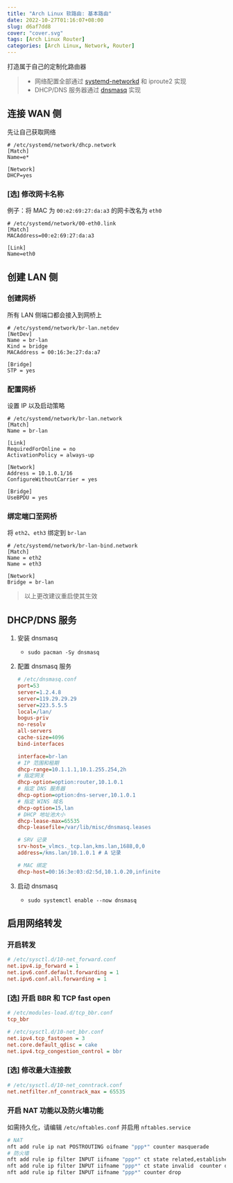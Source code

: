 ```yaml
---
title: "Arch Linux 软路由: 基本路由"
date: 2022-10-27T01:16:07+08:00
slug: d6af7dd8
cover: "cover.svg"
tags: [Arch Linux Router]
categories: [Arch Linux, Network, Router]
---
```


打造属于自己的定制化路由器

<!--more-->

> - 网络配置全部通过 [systemd-networkd](https://systemd.network/systemd-networkd.html) 和 iproute2 实现
> - DHCP/DNS 服务器通过 [dnsmasq](https://dnsmasq.org/) 实现

## 连接 WAN 侧

先让自己获取网络

```systemd
# /etc/systemd/network/dhcp.network
[Match]
Name=e*

[Network]
DHCP=yes
```

### [选] 修改网卡名称

例子：将 MAC 为 `00:e2:69:27:da:a3` 的网卡改名为 `eth0`

```systemd
# /etc/systemd/network/00-eth0.link
[Match]
MACAddress=00:e2:69:27:da:a3

[Link]
Name=eth0
```

## 创建 LAN 侧

### 创建网桥

所有 LAN 侧端口都会接入到网桥上

```systemd
# /etc/systemd/network/br-lan.netdev
[NetDev]
Name = br-lan
Kind = bridge
MACAddress = 00:16:3e:27:da:a7

[Bridge]
STP = yes
```

### 配置网桥

设置 IP 以及启动策略

```systemd
# /etc/systemd/network/br-lan.network
[Match]
Name = br-lan

[Link]
RequiredForOnline = no
ActivationPolicy = always-up

[Network]
Address = 10.1.0.1/16
ConfigureWithoutCarrier = yes

[Bridge]
UseBPDU = yes
```

### 绑定端口至网桥

将 `eth2`、`eth3` 绑定到 `br-lan`

```systemd
# /etc/systemd/network/br-lan-bind.network
[Match]
Name = eth2
Name = eth3

[Network]
Bridge = br-lan
```

> 以上更改建议重启使其生效

## DHCP/DNS 服务

1. 安装 dnsmasq
   - `sudo pacman -Sy dnsmasq`
2. 配置 dnsmasq 服务

   ```cfg
   # /etc/dnsmasq.conf
   port=53
   server=1.2.4.8
   server=119.29.29.29
   server=223.5.5.5
   local=/lan/
   bogus-priv
   no-resolv
   all-servers
   cache-size=4096
   bind-interfaces
   
   interface=br-lan
   # IP 范围和租期
   dhcp-range=10.1.1.1,10.1.255.254,2h
   # 指定网关
   dhcp-option=option:router,10.1.0.1
   # 指定 DNS 服务器
   dhcp-option=option:dns-server,10.1.0.1
   # 指定 WINS 域名
   dhcp-option=15,lan
   # DHCP 地址池大小
   dhcp-lease-max=65535
   dhcp-leasefile=/var/lib/misc/dnsmasq.leases
   
   # SRV 记录
   srv-host=_vlmcs._tcp.lan,kms.lan,1688,0,0
   address=/kms.lan/10.1.0.1 # A 记录
   
   # MAC 绑定
   dhcp-host=00:16:3e:03:d2:5d,10.1.0.20,infinite
   ```

3. 启动 dnsmasq
   - `sudo systemctl enable --now dnsmasq`

## 启用网络转发

### 开启转发

```cfg
# /etc/sysctl.d/10-net_forward.conf
net.ipv4.ip_forward = 1
net.ipv6.conf.default.forwarding = 1
net.ipv6.conf.all.forwarding = 1
```

### [选] 开启 BBR 和 TCP fast open

```cfg
# /etc/modules-load.d/tcp_bbr.conf
tcp_bbr

# /etc/sysctl.d/10-net_bbr.conf
net.ipv4.tcp_fastopen = 3
net.core.default_qdisc = cake
net.ipv4.tcp_congestion_control = bbr
```

### [选] 修改最大连接数

```cfg
# /etc/sysctl.d/10-net_conntrack.conf
net.netfilter.nf_conntrack_max = 65535
```

### 开启 NAT 功能以及防火墙功能

如需持久化，请编辑 `/etc/nftables.conf` 并启用 `nftables.service`

```bash
# NAT
nft add rule ip nat POSTROUTING oifname "ppp*" counter masquerade
# 防火墙
nft add rule ip filter INPUT iifname "ppp*" ct state related,established  counter accept
nft add rule ip filter INPUT iifname "ppp*" ct state invalid  counter drop
nft add rule ip filter INPUT iifname "ppp*" counter drop
```
